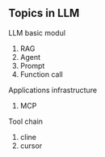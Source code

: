 ## Topics in LLM

LLM basic modul
1. RAG
2. Agent
3. Prompt
4. Function call

Applications infrastructure
1. MCP

Tool chain
1. cline
2. cursor
